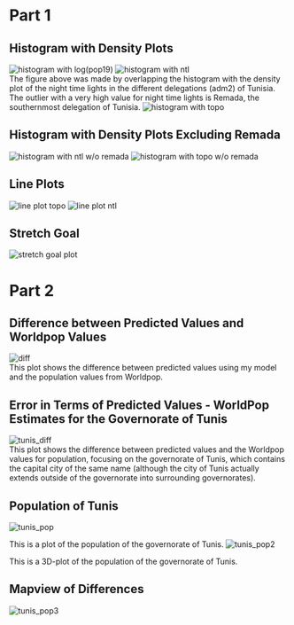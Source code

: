 
# Part 1

## Histogram with Density Plots
![histogram with log(pop19)](https://theresareese.github.io/workshop/hist_logpop.png)
![histogram with ntl](https://theresareese.github.io/workshop/hist_ntl.png)<br/>
The figure above was made by overlapping the histogram with the density plot of the night time lights in the different delegations (adm2) of Tunisia. The outlier with a very high value for night time lights is Remada, the southernmost delegation of Tunisia.
![histogram with topo](https://theresareese.github.io/workshop/hist_topo.png)

## Histogram with Density Plots Excluding Remada
![histogram with ntl w/o remada](https://theresareese.github.io/workshop/hist_ntl_woremada.png)
![histogram with topo w/o remada](https://theresareese.github.io/workshop/hist_topo_woremada.png)

## Line Plots
![line plot topo](https://theresareese.github.io/workshop/topo_line_wlabels.png)
![line plot ntl](https://theresareese.github.io/workshop/ntl_line_wlabels.png)



## Stretch Goal

![stretch goal plot](https://theresareese.github.io/workshop/fitted_residuals.png)

# Part 2

## Difference between Predicted Values and Worldpop Values
![diff](https://theresareese.github.io/workshop/Rplot05.png)<br/>
This plot shows the difference between predicted values using my model and the population values from Worldpop.
## Error in Terms of Predicted Values - WorldPop Estimates for the Governorate of Tunis
![tunis_diff](https://theresareese.github.io/workshop/Rplot04.png)<br/>
This plot shows the difference between predicted values and the Worldpop values for population, focusing on the governorate of Tunis, which contains the capital city of the same name (although the city of Tunis actually extends outside of the governorate into surrounding governorates).

## Population of Tunis
![tunis_pop](https://theresareese.github.io/workshop/Rplot03.png)<br/>

This is a plot of the population of the governorate of Tunis.
![tunis_pop2](https://theresareese.github.io/workshop/Screen%20Shot%202020-04-03%20at%208.04.54%20AM.png)<br/>

This is a 3D-plot of the population of the governorate of Tunis.

## Mapview of Differences
![tunis_pop3](https://theresareese.github.io/workshop/diffmapview.png)
